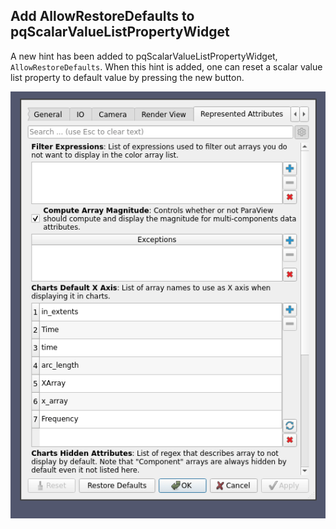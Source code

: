 ## Add AllowRestoreDefaults to pqScalarValueListPropertyWidget

A new hint has been added to pqScalarValueListPropertyWidget, `AllowRestoreDefaults`.
When this hint is added, one can reset a scalar value list property to default value by pressing the new button.

![Illustration of using the Restore Defaults button](add-AllowRestoreDefaults-hint.gif)
